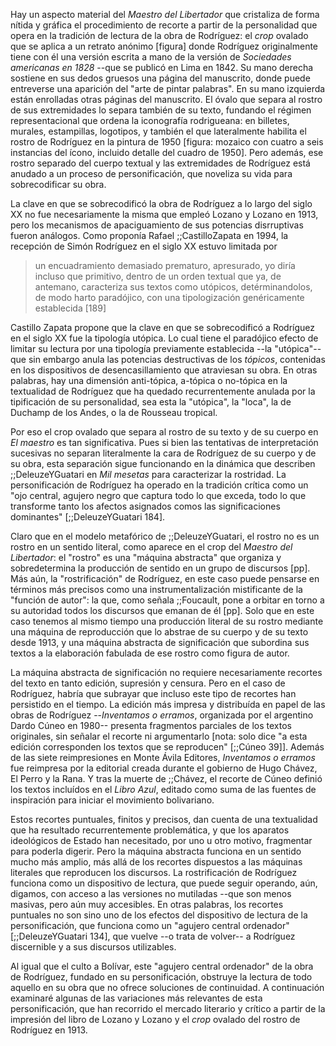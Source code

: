 Hay un aspecto material del *Maestro del Libertador* que cristaliza de forma nítida y gráfica el procedimiento de recorte a partir de la personalidad que opera en la tradición de lectura de la obra de Rodríguez: el *crop* ovalado que se aplica a un retrato anónimo [figura] donde Rodríguez originalmente tiene con él una versión escrita a mano de la versión de *Sociedades americanas en 1828* --que se publicó en Lima en 1842. Su mano derecha sostiene en sus dedos gruesos una página del manuscrito, donde puede entreverse una aparición del "arte de pintar palabras". En su mano izquierda están enrolladas otras páginas del manuscrito. El óvalo que separa al rostro de sus extremidades lo separa también de su texto, fundando el régimen representacional que ordena la iconografía rodrigueana: en billetes, murales, estampillas, logotipos, y también el que lateralmente habilita el rostro de Rodríguez en la pintura de 1950 [figura: mozaico con cuatro a seis instancias del ícono, incluido detalle del cuadro de 1950]. Pero además, ese rostro separado del cuerpo textual y las extremidades de Rodríguez está anudado a un proceso de personificación, que noveliza su vida para sobrecodificar su obra. 

La clave en que se sobrecodificó la obra de Rodríguez a lo largo del siglo XX no fue necesariamente la misma que empleó Lozano y Lozano en 1913, pero los mecanismos de apaciguamiento de sus potencias disrruptivas fueron análogos. Como proponía Rafael ;;CastilloZapata en 1994, la recepción de Simón Rodríguez en el siglo XX estuvo limitada por 

>un encuadramiento demasiado prematuro, apresurado, yo diría incluso que primitivo, dentro de un orden textual que ya, de antemano, caracteriza sus textos como utópicos, detérminandolos, de modo harto paradójico, con una tipologización genéricamente establecida [189]

Castillo Zapata propone que la clave en que se sobrecodificó a Rodríguez en el siglo XX fue la tipología utópica. Lo cual tiene el paradójico efecto de limitar su lectura por una tipología previamente establecida --la "utópica"-- que sin embargo anula las potencias destructivas de los *tópicos*, contenidas en los dispositivos de desencasillamiento que atraviesan su obra. En otras palabras, hay una dimensión anti-tópica, a-tópica o no-tópica en la textualidad de Rodríguez que ha quedado recurrentemente anulada por la tipificación de su personalidad, sea esta la "utópica", la "loca", la de Duchamp de los Andes, o la de Rousseau tropical. 

Por eso el crop ovalado que separa al rostro de su texto y de su cuerpo en *El maestro* es tan significativa. Pues si bien las tentativas de interpretación sucesivas no separan literalmente la cara de Rodríguez de su cuerpo y de su obra, esta separación sigue funcionando en la dinámica que describen ;;DeleuzeYGuatari en *Mil mesetas* para caracterizar la rostridad. La personificación de Rodríguez ha operado en la tradición crítica como un "ojo central, agujero negro que captura todo lo que exceda, todo lo que transforme tanto los afectos asignados comos las significaciones dominantes" [;;DeleuzeYGuatari 184]. 

Claro que en el modelo metafórico de ;;DeleuzeYGuatari, el rostro no es un rostro en un sentido literal, como aparece en el crop del *Maestro del Libertador*: el "rostro" es una "máquina abstracta" que organiza y sobredetermina la producción de sentido en un grupo de discursos [pp]. Más aún, la "rostrificación" de Rodríguez, en este caso puede pensarse en términos más precisos  como una instrumentalización mistificante de la "función de autor": la que, como señala ;;Foucault, pone a orbitar en torno a su autoridad todos los discursos que emanan de él [pp]. Solo que en este caso tenemos al mismo tiempo una producción literal de su rostro mediante una máquina de reproducción que lo abstrae de su cuerpo y de su texto desde 1913, y una máquina abstracta de significación que subordina sus textos a la elaboración fabulada de ese rostro como figura de autor. 

La máquina abstracta de significación no requiere necesariamente recortes del texto en tanto edición, supresión y censura. Pero en el caso de Rodríguez, habría que subrayar que incluso este tipo de recortes han persistido en el tiempo. La edición más impresa y distribuída en papel de las obras de Rodríguez --*Inventamos o erramos*, organizada por el argentino Dardo Cúneo en 1980-- presenta fragmentos parciales de los textos originales, sin señalar el recorte ni argumentarlo [nota: solo dice "a esta edición corresponden los textos que se reproducen" [;;Cúneo 39]]. Además de las siete  reimpresiones en Monte Ávila Editores, *Inventamos o erramos* fue reimpresa por la editorial creada durante el gobierno de Hugo Chávez, El Perro y la Rana. Y tras la muerte de ;;Chávez, el recorte de Cúneo definió los textos incluídos en el *Libro Azul*, editado como suma de las fuentes de inspiración para iniciar el movimiento bolivariano. 

Estos recortes puntuales, finitos y precisos, dan cuenta de una textualidad que ha resultado recurrentemente problemática, y que los aparatos ideológicos de Estado han necesitado, por uno u otro motivo, fragmentar para poderla digerir. Pero la máquina abstracta funciona en un sentido mucho más amplio, más allá de los recortes dispuestos a las máquinas literales que reproducen los discursos. La rostrificación de Rodríguez funciona como un dispositivo de lectura, que puede seguir operando, aún, digamos, con acceso a las versiones no mutiladas --que son menos masivas, pero aún muy accesibles. En otras palabras, los recortes puntuales no son sino uno de los efectos del dispositivo de lectura de la personificación, que funciona como un "agujero central ordenador" [;;DeleuzeYGuatari 134], que vuelve --o trata de volver-- a Rodríguez discernible y a sus discursos utilizables.

Al igual que el culto a Bolívar, este "agujero central ordenador" de la obra de Rodríguez, fundado en su personificación, obstruye la lectura de todo aquello en su obra que no ofrece soluciones de continuidad. A continuación examinaré algunas de las variaciones más relevantes de esta personificación, que han recorrido el mercado literario y crítico a partir de la impresión del libro de Lozano y Lozano y el *crop* ovalado del rostro de Rodríguez en 1913.